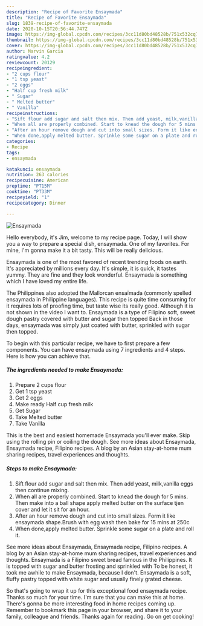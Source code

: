 ```yaml
---
description: "Recipe of Favorite Ensaymada"
title: "Recipe of Favorite Ensaymada"
slug: 1839-recipe-of-favorite-ensaymada
date: 2020-10-15T20:56:44.747Z
image: https://img-global.cpcdn.com/recipes/3cc11d80bd48528b/751x532cq70/ensaymada-recipe-main-photo.jpg
thumbnail: https://img-global.cpcdn.com/recipes/3cc11d80bd48528b/751x532cq70/ensaymada-recipe-main-photo.jpg
cover: https://img-global.cpcdn.com/recipes/3cc11d80bd48528b/751x532cq70/ensaymada-recipe-main-photo.jpg
author: Marvin Garcia
ratingvalue: 4.2
reviewcount: 20129
recipeingredient:
- "2 cups flour"
- "1 tsp yeast"
- "2 eggs"
- "Half cup fresh milk"
- " Sugar"
- " Melted butter"
- " Vanilla"
recipeinstructions:
- "Sift flour add sugar and salt then mix. Then add yeast, milk,vanilla eggs then continue mixing."
- "When all are properly combined. Start to knead the dough for 5 mins. Then make into a ball shape apply melted butter on the surface tjen cover and let it sit for an hour."
- "After an hour remove dough and cut into small sizes. Form it like ensaymada shape.Brush with egg wash then bake for 15 mins at 250c"
- "When done,apply melted butter. Sprinkle some sugar on a plate and roll it."
categories:
- Recipe
tags:
- ensaymada

katakunci: ensaymada 
nutrition: 263 calories
recipecuisine: American
preptime: "PT15M"
cooktime: "PT33M"
recipeyield: "1"
recipecategory: Dinner

---
```



![Ensaymada](https://img-global.cpcdn.com/recipes/3cc11d80bd48528b/751x532cq70/ensaymada-recipe-main-photo.jpg)

Hello everybody, it's Jim, welcome to my recipe page. Today, I will show you a way to prepare a special dish, ensaymada. One of my favorites. For mine, I'm gonna make it a bit tasty. This will be really delicious.

Ensaymada is one of the most favored of recent trending foods on earth. It's appreciated by millions every day. It's simple, it is quick, it tastes yummy. They are fine and they look wonderful. Ensaymada is something which I have loved my entire life.

The Philippines also adopted the Mallorcan ensaïmada (commonly spelled ensaymada in Philippine languages). This recipe is quite time consuming for it requires lots of proofing time, but taste wise its really good. Although it is not shown in the video I want to. Ensaymada is a type of Filipino soft, sweet dough pastry covered with butter and sugar then topped Back in those days, ensaymada was simply just coated with butter, sprinkled with sugar then topped.


To begin with this particular recipe, we have to first prepare a few components. You can have ensaymada using 7 ingredients and 4 steps. Here is how you can achieve that.

<!--inarticleads1-->

##### The ingredients needed to make Ensaymada:

1. Prepare 2 cups flour
1. Get 1 tsp yeast
1. Get 2 eggs
1. Make ready Half cup fresh milk
1. Get  Sugar
1. Take  Melted butter
1. Take  Vanilla


This is the best and easiest homemade Ensaymada you&#39;ll ever make. Skip using the rolling pin or coiling the dough. See more ideas about Ensaymada, Ensaymada recipe, Filipino recipes. A blog by an Asian stay-at-home mum sharing recipes, travel experiences and thoughts. 

<!--inarticleads2-->

##### Steps to make Ensaymada:

1. Sift flour add sugar and salt then mix. Then add yeast, milk,vanilla eggs then continue mixing.
1. When all are properly combined. Start to knead the dough for 5 mins. Then make into a ball shape apply melted butter on the surface tjen cover and let it sit for an hour.
1. After an hour remove dough and cut into small sizes. Form it like ensaymada shape.Brush with egg wash then bake for 15 mins at 250c
1. When done,apply melted butter. Sprinkle some sugar on a plate and roll it.


See more ideas about Ensaymada, Ensaymada recipe, Filipino recipes. A blog by an Asian stay-at-home mum sharing recipes, travel experiences and thoughts. Ensaymada is a Filipino sweet bread famous in the Philippines. It is topped with sugar and butter frosting and sprinkled with To be honest, it took me awhile to make Ensaymada, because I don&#39;t. Ensaymada is a soft, fluffy pastry topped with white sugar and usually finely grated cheese. 

So that's going to wrap it up for this exceptional food ensaymada recipe. Thanks so much for your time. I'm sure that you can make this at home. There's gonna be more interesting food in home recipes coming up. Remember to bookmark this page in your browser, and share it to your family, colleague and friends. Thanks again for reading. Go on get cooking!
